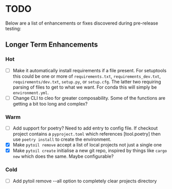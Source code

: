 # TODO

Below are a list of enhancements or fixes discovered during pre-release testing:

## Longer Term Enhancements

### Hot

- [ ] Make it automatically install requirements if a file present. For setuptools this could be one or more of `requirements.txt`, `requirements_dev.txt`, `requirements/dev.txt`, `setup.py`, or `setup.cfg`. The latter two requiring parsing of files to get to what we want. For conda this will simply be `environment.yml`.
- [ ] Change CLI to cleo for greater composability. Some of the functions are getting a bit too long and complex?

### Warm

- [ ] Add support for poetry? Need to add entry to config file. If checkout project contains a `pyproject.toml` which references [tool.poetry] then use `poetry install` to create the environment.
- [x] Make `pytoil remove` accept a list of local projects not just a single one
- [x] Make `pytoil create` initialise a new git repo, inspired by things like `cargo new` which does the same. Maybe configurable?

### Cold

- [ ] Add pytoil remove --all option to completely clear projects directory
